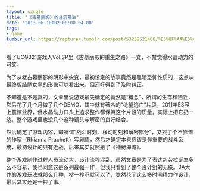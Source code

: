 ```yaml
---
layout: single
title: "《古墓丽影》的台前幕后"
date: '2013-06-18T02:08:00-04:00'
tags:
- game
tumblr_url: https://rapturer.tumblr.com/post/53259521408/%E5%8F%A4%E5%A2%93%E4%B8%BD%E5%BD%B1%E7%9A%84%E5%8F%B0%E5%89%8D%E5%B9%95%E5%90%8E
---
```

看了UCG321游戏人Vol.SP里《古墓丽影的重生之路》一文，不禁觉得水晶动力的可笑。

为了从老古墓丽影的阴影中蜕变，最初设定的故事竟然是黑暗恐怖性质的，这点从最终版结尾女皇的形象可以看出来，但还好得到了及时纠正。

不知道是不是真的，文章里说游戏最先确定的竟然是“概念”，所谓的生存和牺牲，然后花了几个月做了几个DEMO，其中就有著名的“绝望逃亡”片段，2011年E3展上震惊业界，但水晶动力口头上追求整作都保持这个片段的质量，实际上把它扔一边。整个游戏里也没几个这种镜头与解密的良好结合。

然后确定了游戏内容，即所谓“战斗时刻、移动时刻和解密部分”，又找了个不靠谱的作家（Rhianna Prachett）写剧情，然后才确定本来应该是最重要的战斗系统，最初设计的只有近战，后来其实就照搬了《神秘海域》。

整个游戏制作过程人员流动大，设计流程混乱，虽然文章是为了表达新劳拉诞生多么不容易，我也同意这是系列最强一作，但我只看到了整个设计组的无秩。3A大作的游戏玩法就那么几种，抄一抄不就可以了，竟然花了这么多时间精力作设计，最后其实还是一抄了事。

